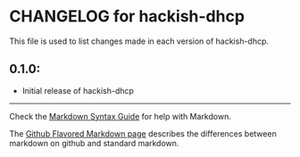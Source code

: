 # CHANGELOG for hackish-dhcp

This file is used to list changes made in each version of hackish-dhcp.

## 0.1.0:

* Initial release of hackish-dhcp

- - -
Check the [Markdown Syntax Guide](http://daringfireball.net/projects/markdown/syntax) for help with Markdown.

The [Github Flavored Markdown page](http://github.github.com/github-flavored-markdown/) describes the differences between markdown on github and standard markdown.
